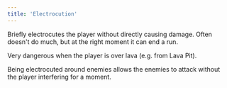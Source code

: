 ```yaml
---
title: 'Electrocution'
---
```


Briefly electrocutes the player without directly causing damage. Often doesn't do much, but at the right moment it can end a run.

Very dangerous when the player is over lava (e.g. from Lava Pit).

Being electrocuted around enemies allows the enemies to attack without the player interfering for a moment.

